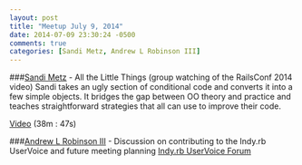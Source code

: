 ```yaml
---
layout: post
title: "Meetup July 9, 2014"
date: 2014-07-09 23:30:24 -0500
comments: true
categories: [Sandi Metz, Andrew L Robinson III]
---
```


###[Sandi Metz](https://twitter.com/sandimetz) - All the Little Things (group watching of the RailsConf 2014 video)
Sandi takes an ugly section of conditional code and converts it into a few simple objects. It bridges the gap between OO theory and practice and teaches straightforward strategies that all can use to improve their code.

[Video](http://www.confreaks.com/videos/3358-railsconf-all-the-little-things) (38m : 47s)


###[Andrew L Robinson III](http://twitter.com/ar3_me) - Discussion on contributing to the Indy.rb UserVoice and future meeting planning
[Indy.rb UserVoice Forum](http://indyrb.uservoice.com)
